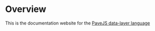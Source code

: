 # Overview

This is the documentation website for the [PaveJS data-layer language](https://github.com/caseywebdev/pave)
